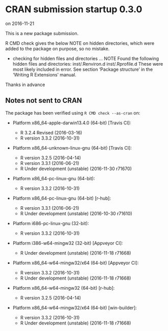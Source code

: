 # CRAN submission startup 0.3.0
on 2016-11-21

This is a new package submission.

R CMD check gives the below NOTE on hidden directories, which
were added to the package on purpose, so no mistake.

* checking for hidden files and directories ... NOTE
Found the following hidden files and directories:
  inst/.Renviron.d
  inst/.Rprofile.d
These were most likely included in error. See section ‘Package
structure’ in the ‘Writing R Extensions’ manual.

Thanks in advance


## Notes not sent to CRAN
The package has been verified using `R CMD check --as-cran` on:

* Platform x86_64-apple-darwin13.4.0 (64-bit) [Travis CI]:
  - R 3.2.4 Revised (2016-03-16)
  - R version 3.3.2 (2016-10-31)
  
* Platform x86_64-unknown-linux-gnu (64-bit) [Travis CI]:
  - R version 3.2.5 (2016-04-14)
  - R version 3.3.1 (2016-06-21)
  - R Under development (unstable) (2016-11-30 r71670)
  
* Platform x86_64-pc-linux-gnu (64-bit):
  - R version 3.3.2 (2016-10-31)

* Platform x86_64-pc-linux-gnu (64-bit) [r-hub]:
  - R version 3.3.1 (2016-06-21)
  - R Under development (unstable) (2016-10-30 r71610)

* Platform i686-pc-linux-gnu (32-bit):
  - R version 3.3.2 (2016-10-31)

* Platform i386-w64-mingw32 (32-bit) [Appveyor CI]:
  - R Under development (unstable) (2016-11-18 r71668)

* Platform x86_64-w64-mingw32/x64 (64-bit) [Appveyor CI]:
  - R version 3.3.2 (2016-10-31)
  - R Under development (unstable) (2016-11-18 r71668)

* Platform x86_64-w64-mingw32 (64-bit) [r-hub]:
  - R version 3.2.5 (2016-04-14)

* Platform x86_64-w64-mingw32/x64 (64-bit) [win-builder]:
  - R version 3.3.2 (2016-10-31)
  - R Under development (unstable) (2016-11-18 r71668)
